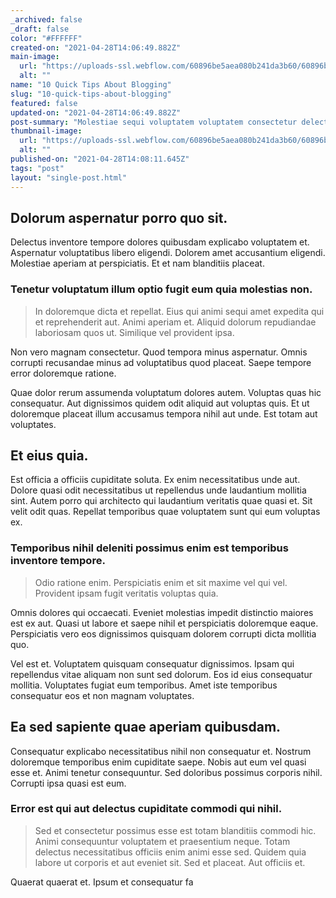 ```yaml
---
_archived: false
_draft: false
color: "#FFFFFF"
created-on: "2021-04-28T14:06:49.882Z"
main-image:
  url: "https://uploads-ssl.webflow.com/60896be5aea080b241da3b60/60896be9272936c36fb43d21_1619618793254-image15.jpg"
  alt: ""
name: "10 Quick Tips About Blogging"
slug: "10-quick-tips-about-blogging"
featured: false
updated-on: "2021-04-28T14:06:49.882Z"
post-summary: "Molestiae sequi voluptatem voluptatem consectetur delectus vel consequatur quo maxime.\nExercitationem hic sit impedit voluptas ea magnam.\nOdit enim sed ipsam dolor non modi facere corporis.\nRerum voluptatibus quis aut voluptatibus "
thumbnail-image:
  url: "https://uploads-ssl.webflow.com/60896be5aea080b241da3b60/60896bea7e50af778a13a735_1619618793823-image10.jpg"
  alt: ""
published-on: "2021-04-28T14:08:11.645Z"
tags: "post"
layout: "single-post.html"
---
```


Dolorum aspernatur porro quo sit.
---------------------------------

Delectus inventore tempore dolores quibusdam explicabo voluptatem et. Aspernatur voluptatibus libero eligendi. Dolorem amet accusantium eligendi. Molestiae aperiam at perspiciatis. Et et nam blanditiis placeat.

### Tenetur voluptatum illum optio fugit eum quia molestias non.

> In doloremque dicta et repellat. Eius qui animi sequi amet expedita qui et reprehenderit aut. Animi aperiam et. Aliquid dolorum repudiandae laboriosam quos ut. Similique vel provident ipsa.

Non vero magnam consectetur. Quod tempora minus aspernatur. Omnis corrupti recusandae minus ad voluptatibus quod placeat. Saepe tempore error doloremque ratione.

Quae dolor rerum assumenda voluptatum dolores autem. Voluptas quas hic consequatur. Aut dignissimos quidem odit aliquid aut voluptas quis. Et ut doloremque placeat illum accusamus tempora nihil aut unde. Est totam aut voluptates.

Et eius quia.
-------------

Est officia a officiis cupiditate soluta. Ex enim necessitatibus unde aut. Dolore quasi odit necessitatibus ut repellendus unde laudantium mollitia sint. Autem porro qui architecto qui laudantium veritatis quae quasi et. Sit velit odit quas. Repellat temporibus quae voluptatem sunt qui eum voluptas ex.

### Temporibus nihil deleniti possimus enim est temporibus inventore tempore.

> Odio ratione enim. Perspiciatis enim et sit maxime vel qui vel. Provident ipsam fugit veritatis voluptas quia.

Omnis dolores qui occaecati. Eveniet molestias impedit distinctio maiores est ex aut. Quasi ut labore et saepe nihil et perspiciatis doloremque eaque. Perspiciatis vero eos dignissimos quisquam dolorem corrupti dicta mollitia quo.

Vel est et. Voluptatem quisquam consequatur dignissimos. Ipsam qui repellendus vitae aliquam non sunt sed dolorum. Eos id eius consequatur mollitia. Voluptates fugiat eum temporibus. Amet iste temporibus consequatur eos et non magnam voluptates.

Ea sed sapiente quae aperiam quibusdam.
---------------------------------------

Consequatur explicabo necessitatibus nihil non consequatur et. Nostrum doloremque temporibus enim cupiditate saepe. Nobis aut eum vel quasi esse et. Animi tenetur consequuntur. Sed doloribus possimus corporis nihil. Corrupti ipsa quasi est eum.

### Error est qui aut delectus cupiditate commodi qui nihil.

> Sed et consectetur possimus esse est totam blanditiis commodi hic. Animi consequuntur voluptatem et praesentium neque. Totam delectus necessitatibus officiis enim animi esse sed. Quidem quia labore ut corporis et aut eveniet sit. Sed et placeat. Aut officiis et.

Quaerat quaerat et. Ipsum et consequatur fa

